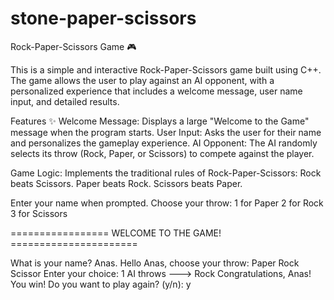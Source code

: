 # stone-paper-scissors
Rock-Paper-Scissors Game 🎮




This is a simple and interactive Rock-Paper-Scissors game built using C++. The game allows the user to play against an AI opponent, with a personalized experience that includes a welcome message, user name input, and detailed results.


Features ✨ Welcome Message: Displays a large "Welcome to the Game" message when the program starts. User Input: Asks the user for their name and personalizes the gameplay experience. AI Opponent: The AI randomly selects its throw (Rock, Paper, or Scissors) to compete against the player.




Game Logic: Implements the traditional rules of Rock-Paper-Scissors:
Rock beats Scissors.
Paper beats Rock. 
Scissors beats Paper.



Enter your name when prompted. 
Choose your throw: 
1 for Paper 
2 for Rock
3 for Scissors




================= WELCOME TO THE GAME! ======================




What is your name? Anas.
Hello Anas, choose your throw:
Paper
Rock
Scissor Enter your choice: 1
AI throws ---> Rock Congratulations, Anas! You win! Do you want to play again? (y/n): y 


